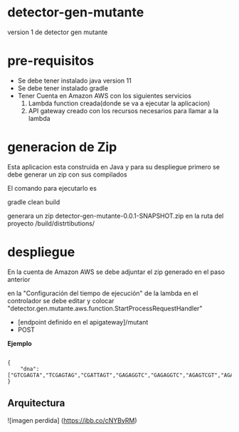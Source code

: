 # detector-gen-mutante

version 1 de detector gen mutante

# pre-requisitos

* Se debe tener instalado java version 11
* Se debe tener instalado gradle
* Tener Cuenta en Amazon AWS con los siguientes servicios
    1. Lambda function creada(donde se va a ejecutar la aplicacion)
    2. API gateway creado con los recursos necesarios para llamar a la lambda 

# generacion de Zip

Esta aplicacion esta construida en Java y para su despliegue primero se debe generar un zip con sus compilados

El comando para ejecutarlo es

 gradle clean build

generara un zip detector-gen-mutante-0.0.1-SNAPSHOT.zip en la ruta del proyecto /build/distrtibutions/

# despliegue

En la cuenta de Amazon AWS se debe adjuntar el zip generado en el paso anterior

en la "Configuración del tiempo de ejecución" de la lambda en el controlador se debe editar y 
colocar "detector.gen.mutante.aws.function.StartProcessRequestHandler" 

* [endpoint definido en el apigateway]/mutant 
* POST

**Ejemplo**

```

{
    "dna":["GTCGAGTA","TCGAGTAG","CGATTAGT","GAGAGGTC","GAGAGGTC","AGAGTCGT","AGAGTCGT","AGAGTCGT"]
}

```

## Arquitectura

![imagen perdida] (https://ibb.co/cNYByRM)